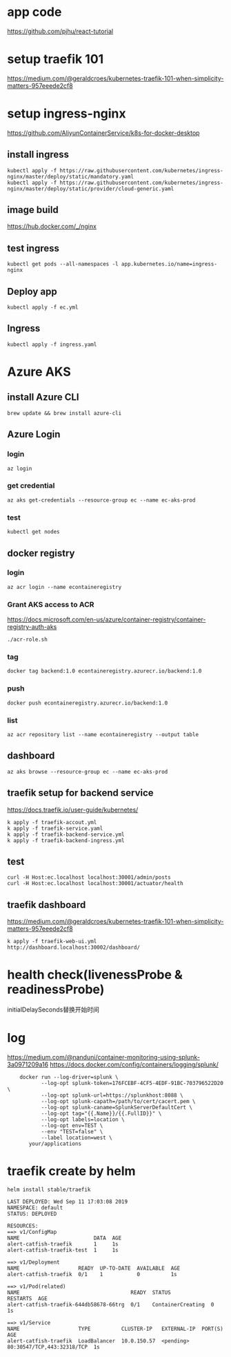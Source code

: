 # app code
https://github.com/pjhu/react-tutorial

# setup traefik 101
https://medium.com/@geraldcroes/kubernetes-traefik-101-when-simplicity-matters-957eeede2cf8

# setup ingress-nginx
https://github.com/AliyunContainerService/k8s-for-docker-desktop

## install ingress
```
kubectl apply -f https://raw.githubusercontent.com/kubernetes/ingress-nginx/master/deploy/static/mandatory.yaml
kubectl apply -f https://raw.githubusercontent.com/kubernetes/ingress-nginx/master/deploy/static/provider/cloud-generic.yaml
```

## image build
https://hub.docker.com/_/nginx  

## test ingress
```
kubectl get pods --all-namespaces -l app.kubernetes.io/name=ingress-nginx
```

## Deploy app
```
kubectl apply -f ec.yml
```

## Ingress
```
kubectl apply -f ingress.yaml
```

# Azure AKS

## install Azure CLI
```
brew update && brew install azure-cli
```

## Azure Login

### login
```
az login
```
<!--
在 Azure China 中使用 Azure CLI 2.0 之前，请首先运行 az cloud set -n AzureChinaCloud 更改云环境。
如果要切换回 Global Azure，请再次运行 az cloud set -n AzureCloud。
-->

### get credential
```
az aks get-credentials --resource-group ec --name ec-aks-prod
```

### test
```
kubectl get nodes
```

## docker registry

### login
```
az acr login --name econtaineregistry
```

### Grant AKS access to ACR  
https://docs.microsoft.com/en-us/azure/container-registry/container-registry-auth-aks
```
./acr-role.sh
```

### tag
```
docker tag backend:1.0 econtaineregistry.azurecr.io/backend:1.0
```

### push
```
docker push econtaineregistry.azurecr.io/backend:1.0
```

### list
```
az acr repository list --name econtaineregistry --output table
```

## dashboard
```
az aks browse --resource-group ec --name ec-aks-prod
```

## traefik setup for backend service
https://docs.traefik.io/user-guide/kubernetes/

```
k apply -f traefik-accout.yml
k apply -f traefik-service.yaml
k apply -f traefik-backend-service.yml
k apply -f traefik-backend-ingress.yml
```

## test
```
curl -H Host:ec.localhost localhost:30001/admin/posts
curl -H Host:ec.localhost localhost:30001/actuator/health
```

## traefik dashboard
https://medium.com/@geraldcroes/kubernetes-traefik-101-when-simplicity-matters-957eeede2cf8
```
k apply -f traefik-web-ui.yml
http://dashboard.localhost:30002/dashboard/
```

# health check(livenessProbe & readinessProbe)
initialDelaySeconds替换开始时间

# log
https://medium.com/@nanduni/container-monitoring-using-splunk-3a0971209a16
https://docs.docker.com/config/containers/logging/splunk/
```
    docker run --log-driver=splunk \
           --log-opt splunk-token=176FCEBF-4CF5-4EDF-91BC-703796522D20 \
           --log-opt splunk-url=https://splunkhost:8088 \
           --log-opt splunk-capath=/path/to/cert/cacert.pem \
           --log-opt splunk-caname=SplunkServerDefaultCert \
           --log-opt tag="{{.Name}}/{{.FullID}}" \
           --log-opt labels=location \
           --log-opt env=TEST \
           --env "TEST=false" \
           --label location=west \
       your/applications
```


# traefik create by helm
```
helm install stable/traefik
```

```
LAST DEPLOYED: Wed Sep 11 17:03:08 2019
NAMESPACE: default
STATUS: DEPLOYED

RESOURCES:
==> v1/ConfigMap
NAME                        DATA  AGE
alert-catfish-traefik       1     1s
alert-catfish-traefik-test  1     1s

==> v1/Deployment
NAME                   READY  UP-TO-DATE  AVAILABLE  AGE
alert-catfish-traefik  0/1    1           0          1s

==> v1/Pod(related)
NAME                                    READY  STATUS             RESTARTS  AGE
alert-catfish-traefik-644db58678-66trg  0/1    ContainerCreating  0         1s

==> v1/Service
NAME                   TYPE          CLUSTER-IP   EXTERNAL-IP  PORT(S)                     AGE
alert-catfish-traefik  LoadBalancer  10.0.150.57  <pending>    80:30547/TCP,443:32318/TCP  1s

```
